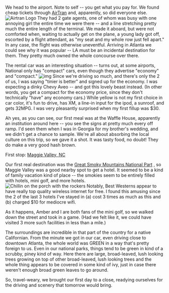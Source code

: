 <!--
.. title: Eastern Vacation Journal, Saturday, July 14
.. date: 2007/07/16 13:37
.. slug: eastern-vacation-journal-saturday-july-14
.. tags:
.. link:
.. description:
-->

We head to the airport. Note to self -- you get what you pay for. We found cheap tickets through [AirTran](http://airtran.com/) and, apparently, so did everyone else. ![Airtran Logo](/images/2.jpg) They had 2 gate agents, one of whom was busy with one annoying girl the entire time we were there -- and a line stretching pretty much the entire length of the terminal. We made it aboard, but were not comforted when, waiting to actually get on the plane, a young lady got off, escorted by a flight attendant, as "my seat and my whole row just fell apart." In any case, the flight was otherwise uneventful.  Arriving in Atlanta we could see why it was popular -- LA must be an incidental destination for them. They pretty much owned the whole concourse over there.

The rental car was an interesting situation -- turns out, at some airports, National only has "compact" cars, even though they advertise "economy" and "compact." ![img](/images/3.jpg) Since we're driving so much, and there's only the 2 of us, I was saying "tinier is better" and signed up for the economy. I was expecting a dinky Chevy Aveo -- and got this lovely beast instead. (In other words, you get a compact for the economy price, since they don't technically "have" any economy cars.) While yellow is not my first choice in car color, it's fun to drive, has XM, a line-in input for the ipod, a sunroof, and gets 32MPG. I was very pleasantly surprised when my first fillup was $30.

Ah yes, as you can see, our first meal was at the Waffle House, apparently an institution around here -- you see the signs at pretty much every off ramp. I'd seen them when I was in Georgia for my brother's wedding, and we didn't get a chance to sample. We're all about absorbing the local culture on this trip, so we gave it a shot. It was tasty food, no doubt! They do make a very good hash brown.

First stop: [Maggie Valley, NC](http://maps.google.com/maps?f=q&hl=en&geocode=&q=maggie+valley%2C+nc&ie=UTF8&ll=35.659528%2C-83.373871&spn=0.614796%2C1.218109&z=10&iwloc=addr&om=1)

Our first real destination was the [Great Smoky Mountains National Part](http://www.nps.gov/grsm/) , so Maggie Valley was a good nearby spot to get a hotel. It seemed to be a kind of family vacation kind of place -- the smokies seem to be entirely filled with hotels, mini golf, and more hotels. ![Chillin on the porch with the rockers](/images/4.jpg) Notably, Best Westerns appear to have really top quality wireless internet for free. I found this amusing since the 2 of the last 3 hotels I've stayed in (a) cost 3 times as much as this and (b) charged $10 for mediocre wifi. 

As it happens, Amber and I are both fans of the mini golf, so we walked down the street and took in a game. (Had we felt like it, we could have visited 3 more such facilities in less than a mile.) 

The surroundings are incredible in that part of the country for a native Californian. From the minute we got in our car, even driving close to downtown Atlanta, the whole world was GREEN in a way that's pretty foreign to us. Even in our national parks, things tend to be green in kind of a scrubby, piney kind of way. Here there are large, broad-leaved, lush looking trees growing on top of other broad-leaved, lush looking trees and the whole thing appears to be covered in some kind of ivy, just in case there weren't enough broad green leaves to go around.

So, travel-weary, we brought our first day to a close, readying ourselves for the driving and scenery that tomorrow would bring.
